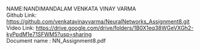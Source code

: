 NAME:NANDIMANDALAM VENKATA VINAY VARMA \
Github Link: https://github.com/venkatavinayvarma/NeuralNetworks_Assignment8.git \
Video Link: https://drive.google.com/drive/folders/1B0X1eq38WGeVXGh2-kyPpdM1e71SFWM5?usp=sharing \
Document name : NN_Assignment8.pdf 
